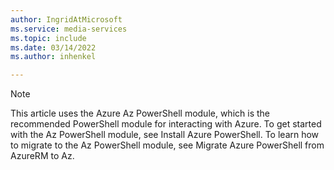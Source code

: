 ```yaml
---
author: IngridAtMicrosoft
ms.service: media-services 
ms.topic: include
ms.date: 03/14/2022
ms.author: inhenkel

---
```


> [!NOTE]
> This article uses the Azure Az PowerShell module, which is the recommended PowerShell module for interacting with Azure. To get started with the Az PowerShell module, see Install Azure PowerShell. To learn how to migrate to the Az PowerShell module, see Migrate Azure PowerShell from AzureRM to Az.
